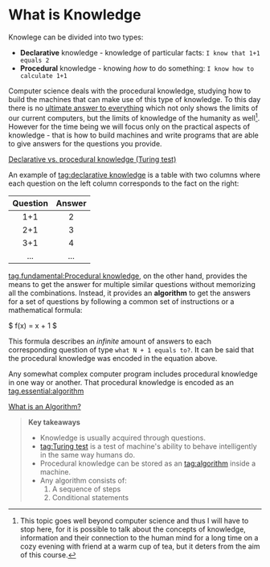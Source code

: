 # What is Knowledge

Knowlege can be divided into two types:
- **Declarative** knowledge - knowledge of particular facts:
  `I know that 1+1 equals 2`
- **Procedural** knowledge - knowing *how* to do something:
  `I know how to calculate 1+1`

Computer science deals with the procedural knowledge, studying how to build the
machines that can make use of this type of knowledge. To this day there is no
[ultimate answer to everything](https://en.wikipedia.org/wiki/Phrases_from_The_Hitchhiker's_Guide_to_the_Galaxy#Answer_to_the_Ultimate_Question_of_Life,_the_Universe,_and_Everything_(42))
which not only shows the limits of our current computers, but the limits of
knowledge of the humanity as well[^1]. However for the time being we will focus
only on the practical aspects of knowledge - that is how to build machines and
write programs that are able to give answers for the questions you provide.

[Declarative vs. procedural knowledge (Turing test)](youtube://QxZFKN9OEpY)

An example of [tag:declarative
knowledge](https://en.wikipedia.org/wiki/Descriptive_knowledge) is a table with
two columns where each question on the  left column corresponds to the fact on
the right:

| Question | Answer |
|:--------:|:------:|
| 1+1      | 2      |
| 2+1      | 3      |
| 3+1      | 4      |
|    ...   |  ...   |

[tag.fundamental:Procedural knowledge](https://en.wikipedia.org/wiki/Procedural_knowledge),
on the other hand, provides the means  to get the answer for multiple similar
questions without memorizing all the combinations. Instead, it provides an
**algorithm** to get the answers for a set of questions by following a common
set of instructions or a mathematical formula:

$
f(x) = x + 1
$

This formula describes an *infinite* amount of answers to each corresponding
question of type `what N + 1 equals to?`. It can be said that the procedural
knowledge was encoded in the equation above.

Any somewhat complex computer program includes procedural knowledge in one way
or another. That procedural knowledge is encoded as an [tag.essential:algorithm](https://en.wikipedia.org/wiki/Algorithm)

[What is an Algorithm?](youtube://AVScy7YsKM0)

> **Key takeaways**
>
> - Knowledge is usually acquired through questions.
> - [tag:Turing test](https://en.wikipedia.org/wiki/Turing_test) is a test of
>   machine's ability to behave intelligently in the same way humans do.
> - Procedural knowledge can be stored as an
>   [tag:algorithm](https://en.wikipedia.org/wiki/Algorithm) inside a machine.
> - Any algorithm consists of:
>   1) A sequence of steps
>   2) Conditional statements

[^1]:
    This topic goes well beyond computer science and thus I will have to stop
    here, for it is possible to talk about the concepts of knowledge, information
    and their connection to the human mind for a long time on a cozy evening with
    friend at a warm cup of tea, but it deters from the aim of this course.

[^Video 1]: Art of the Problem. _Declarative vs. procedural knowledge (Turing test)_
[tag.image/youtube:Open Playlist](https://www.youtube.com/playlist?list=PLbg3ZX2pWlgI_ej6ZhGd45-cPoWLZD9pT)

[^Video 2]: Art of the Problem. _What is an Algorithm?_
